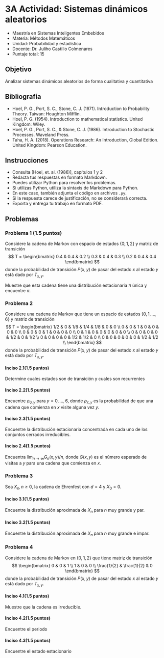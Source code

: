 # 3A Actividad: Sistemas dinámicos aleatorios

- Maestría en Sistemas Inteligentes Embebidos
- Materia: Métodos Matemáticos
- Unidad: Probabilidad y estadística
- Docente: Dr. Juliho Castillo Colmenares
- Puntaje total: 15

## Objetivo

Analizar sistemas dinámicos aleatorios de forma cualitativa y cuantitativa

## Bibliografía

- Hoel, P. G., Port, S. C., Stone, C. J. (1971). Introduction to Probability Theory. Taiwan: Houghton Mifflin.
- Hoel, P. G. (1954). Introduction to mathematical statistics. United Kingdom: Wiley.
- Hoel, P. G., Port, S. C., & Stone, C. J. (1986). Introduction to Stochastic Processes. Waveland Press.
- Taha, H. A. (2018). Operations Research: An Introduction, Global Edition. United Kingdom: Pearson Education.

## Instrucciones 

- Consulta [Hoel, et. al. (1986)], capítulos 1 y 2
- Redacta tus respuestas en formato Markdown.
- Puedes utilizar Python para resolver los problemas. 
- Si utilizas Python, utiliza la sintaxis de Markdown para Python.
- En este caso, también adjunta el código en archivos `.py`. 
- Si la respuesta carece de justificación, no se considerará correcta.
- Exporta y entrega tu trabajo en formato PDF.

## Problemas

### Problema 1 (1.5 puntos)

Considere la cadena de Markov con espacio de estados $\{0,1,2\}$ y matriz de transición
$$
T = \begin{bmatrix}
0.4 & 0.4 & 0.2 \\
0.3 & 0.4 & 0.3 \\
0.2 & 0.4 & 0.4
\end{bmatrix}
$$
donde la probabilidad de transición $P(x,y)$ de pasar del estado $x$ al estado $y$ está dado por $T_{x,y}$. 

Muestre que esta cadena tiene una distribución estacionaria $\pi$ única y encuentre $\pi$.

### Problema 2

Considere una cadena de Markov que tiene un espacio de estados $\{0,1,...,6\}$ y matriz de transición
$$
T = \begin{bmatrix}
1/2 & 0 & 1/8 & 1/4 & 1/8 & 0 & 0 \\
0 & 0 & 1 & 0 & 0 & 0 & 0 \\
0 & 0 & 0 & 1 & 0 & 0 & 0 \\
0 & 1 & 0 & 0 & 0 & 0 & 0 \\
0 & 0 & 0 & 0 & 1/2 & 0 & 1/2 \\
0 & 0 & 0 & 0 & 1/2 & 1/2 & 0 \\
0 & 0 & 0 & 0 & 0 & 1/2 &  1/2 \\
\end{bmatrix}
$$
donde la probabilidad de transición $P(x,y)$ de pasar del estado $x$ al estado $y$ está dado por $T_{x,y}$.

#### Inciso 2.1(1.5 puntos)

Determine cuales estados son de transición y cuales son recurrentes

#### Inciso 2.2(1.5 puntos)

Encuentre $\rho_{0,y}$ para $y=0,...,6$, donde $\rho_{x,y}$ es la probabilidad de que una cadena que comienza en $x$ visite alguna vez $y$.

#### Inciso 2.3(1.5 puntos)

Encuentre la distribución estacionaria concentrada en cada uno de los conjuntos cerrados irreducibles. 

#### Inciso 2.4(1.5 puntos)

Encuentra $\lim_{n\to\infty} G_n(x,y)/n$, donde $G(x,y)$ es el número esperado de visitas a $y$ para  una cadena que comienza en $x$.

### Problema 3

Sea $X_{n}, n\geq 0$, la cadena de Ehrenfest con $d=4$ y $X_0=0$.

#### Inciso 3.1(1.5 puntos)

Encuentre la distribución aproximada de $X_n$ para $n$ muy grande y  par.

#### Inciso 3.2(1.5 puntos)

Encuentre la distribución aproximada de $X_n$ para $n$ muy grande e  impar.

### Problema 4

Considere la cadena de Markov en $\{0,1,2\}$ que tiene matriz de transición 
$$
\begin{bmatrix}
0 & 0 & 1 \\
1 & 0 & 0 \\
\frac{1}{2} & \frac{1}{2} & 0
\end{bmatrix}
$$
donde la probabilidad de transición $P(x,y)$ de pasar del estado $x$ al estado $y$ está dado por $T_{x,y}$.

#### Inciso 4.1(1.5 puntos)

Muestre que la cadena es irreducible.

#### Inciso 4.2(1.5 puntos)

Encuentre el periodo

#### Inciso 4.3(1.5 puntos)

Encuentre el estado estacionario

